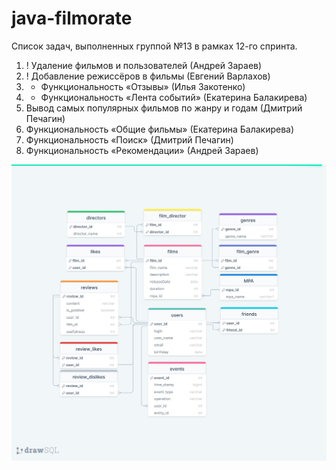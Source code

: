 # java-filmorate

Список задач, выполненных группой №13 в рамках 12-го спринта.
1. ! Удаление фильмов и пользователей (Андрей Зараев)
2. ! Добавление режиссёров в фильмы (Евгений Варлахов)
3. + Функциональность  «Отзывы» (Илья Закотенко)
4. + Функциональность «Лента событий» (Екатерина Балакирева)
5. Вывод самых популярных фильмов по жанру и годам (Дмитрий Печагин)
6. Функциональность «Общие фильмы» (Екатерина Балакирева)
7. Функциональность «Поиск» (Дмитрий Печагин)
8. Функциональность «Рекомендации» (Андрей Зараев)

![Схема БД](shema/DB.png)
